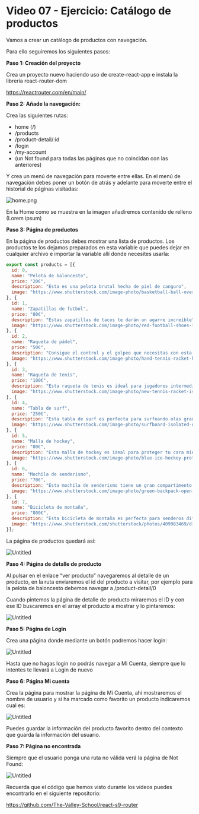 # Video 07 - Ejercicio: Catálogo de productos

Vamos a crear un catálogo de productos con navegación. 

Para ello seguiremos los siguientes pasos:

**Paso 1: Creación del proyecto**

Crea un proyecto nuevo haciendo uso de create-react-app e instala la librería react-router-dom

<https://reactrouter.com/en/main/>

**Paso 2: Añade la navegación:**

Crea las siguientes rutas:

- home (/)
- /products
- /product-detail/:id
- /login
- /my-account
- (un Not found para todas las páginas que no coincidan con las anteriores)

Y crea un menú de navegación para moverte entre ellas. En el menú de navegación debes poner un botón de atrás y adelante para moverte entre el historial de páginas visitadas:

![home.png](/docs/assets/home.png)

En la Home como se muestra en la imagen añadiremos contenido de relleno (Lorem ipsum)

**Paso 3: Página de productos**

En la página de productos debes mostrar una lista de productos. Los productos te los dejamos preparados en esta variable que puedes dejar en cualquier archivo e importar la variable allí donde necesites usarla:

```jsx
export const products = [{
  id: 0,
  name: "Pelota de baloncesto",
  price: "20€",
  description: "Esta es una pelota brutal hecha de piel de canguro",
  image: "https://www.shutterstock.com/image-photo/basketball-ball-over-white-background-600w-101641516.jpg"
}, {
  id: 1,
  name: "Zapatillas de futbol",
  price: "80€",
  description: "Estas zapatillas de tacos te darán un agarre increíble",
  image: "https://www.shutterstock.com/image-photo/red-football-shoes-isolated-over-600w-2173182005.jpg"
}, {
  id: 2,
  name: "Raqueta de pádel",
  price: "50€",
  description: "Consigue el control y el golpeo que necesitas con esta raqueta de pádel",
  image: "https://www.shutterstock.com/image-photo/hand-tennis-racket-hitting-ball-600w-180971615.jpg"
}, {
  id: 3,
  name: "Raqueta de tenis",
  price: "100€",
  description: "Esta raqueta de tenis es ideal para jugadores intermedios y avanzados",
  image: "https://www.shutterstock.com/image-photo/new-tennis-racket-isolated-on-600w-471436889.jpg"
}, {
  id: 4,
  name: "Tabla de surf",
  price: "250€",
  description: "Esta tabla de surf es perfecta para surfeando olas grandes",
  image: "https://www.shutterstock.com/image-photo/surfboard-isolated-on-white-background-600w-1871580643.jpg"
}, {
  id: 5,
  name: "Malla de hockey",
  price: "80€",
  description: "Esta malla de hockey es ideal para proteger tu cara mientras juegas",
  image: "https://www.shutterstock.com/image-photo/blue-ice-hockey-protective-helmet-600w-1560908507.jpg"
}, {
  id: 6,
  name: "Mochila de senderismo",
  price: "70€",
  description: "Esta mochila de senderismo tiene un gran compartimento principal y bolsillos adicionales para almacenar tus suministros",
  image: "https://www.shutterstock.com/image-photo/green-backpack-open-isolated-on-600w-2082399778.jpg"
}, {
  id: 7,
  name: "Bicicleta de montaña",
  price: "800€",
  description: "Esta bicicleta de montaña es perfecta para senderos difíciles y empinadas",
  image: "https://www.shutterstock.com/shutterstock/photos/409983469/display_1500/stock-photo-black-blue-mountain-bike-isolated-on-white-background-409983469.jpg"
}];
```

La página de productos quedará así:

![Untitled](/docs/assets/Untitled.png)

**Paso 4: Página de detalle de producto**

Al pulsar en el enlace “ver producto” navegaremos al detalle de un producto, en la ruta enviaremos el id del producto a visitar, por ejemplo para la pelota de baloncesto debemos navegar a /product-detail/0 

Cuando pintemos la página de detalle de producto miraremos el ID y con ese ID buscaremos en el array el producto a mostrar y lo pintaremos:

![Untitled](/docs/assets/Untitled%201.png)

**Paso 5: Página de Login**

Crea una página donde mediante un botón podremos hacer login:

![Untitled](/docs/assets/Untitled%202.png)

Hasta que no hagas login no podrás navegar a Mi Cuenta, siempre que lo intentes te llevará a Login de nuevo

**Paso 6: Página Mi cuenta**

Crea la página para mostrar la página de Mi Cuenta, ahí mostraremos el nombre de usuario y si ha marcado como favorito un producto indicaremos cual es:

![Untitled](/docs/assets/Untitled%203.png)

Puedes guardar la información del producto favorito dentro del contexto que guarda la información del usuario.

**Paso 7: Página no encontrada**

Siempre que el usuario ponga una ruta no válida verá la página de Not Found:

![Untitled](/docs/assets/Untitled%204.png)

Recuerda que el código que hemos visto durante los vídeos puedes encontrarlo en el siguiente repositorio:

<https://github.com/The-Valley-School/react-s9-router>